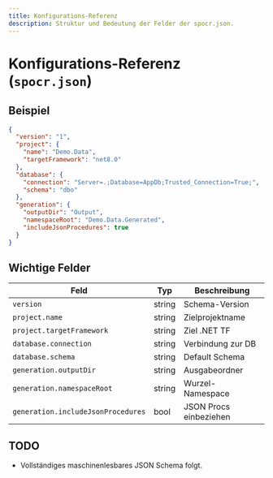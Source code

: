 ```yaml
---
title: Konfigurations-Referenz
description: Struktur und Bedeutung der Felder der spocr.json.
---
```


# Konfigurations-Referenz (`spocr.json`)

## Beispiel

```json
{
  "version": "1",
  "project": {
    "name": "Demo.Data",
    "targetFramework": "net8.0"
  },
  "database": {
    "connection": "Server=.;Database=AppDb;Trusted_Connection=True;",
    "schema": "dbo"
  },
  "generation": {
    "outputDir": "Output",
    "namespaceRoot": "Demo.Data.Generated",
    "includeJsonProcedures": true
  }
}
```

## Wichtige Felder

| Feld                               | Typ    | Beschreibung           |
| ---------------------------------- | ------ | ---------------------- |
| `version`                          | string | Schema-Version         |
| `project.name`                     | string | Zielprojektname        |
| `project.targetFramework`          | string | Ziel .NET TF           |
| `database.connection`              | string | Verbindung zur DB      |
| `database.schema`                  | string | Default Schema         |
| `generation.outputDir`             | string | Ausgabeordner          |
| `generation.namespaceRoot`         | string | Wurzel-Namespace       |
| `generation.includeJsonProcedures` | bool   | JSON Procs einbeziehen |

## TODO

- Vollständiges maschinenlesbares JSON Schema folgt.
